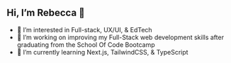 ## Hi, I’m Rebecca 👋

- 👀 I’m interested in Full-stack, UX/UI, & EdTech
- 🌱 I’m working on improving my Full-Stack web development skills after graduating from the School Of Code Bootcamp
- 🧠 I’m currently learning Next.js, TailwindCSS, & TypeScript

<!--- - 💞️ I’m looking to collaborate on 
- 📫 How to reach me ...
--->
